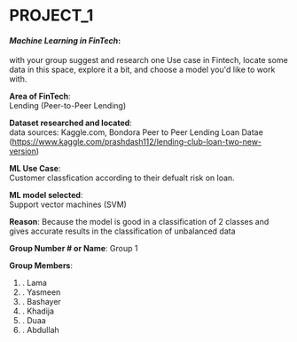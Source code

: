 # PROJECT_1

#### *Machine Learning in FinTech*:  
with your group suggest and research one Use case in Fintech, locate some data in this space, explore it a bit, and choose a model you'd like to work with.

**Area of FinTech**:  
Lending (Peer-to-Peer Lending)

**Dataset researched and located**:  
 data sources: Kaggle.com, Bondora Peer to Peer Lending Loan Datae
 (https://www.kaggle.com/prashdash112/lending-club-loan-two-new-version)

**ML Use Case**:  
Customer classfication according to their defualt risk on loan.

**ML model selected**:  
Support vector machines (SVM)

**Reason**: 
Because the model is good in a classification of 2 classes and gives accurate results in the classification of unbalanced data

**Group Number # or Name**: Group 1

**Group Members**: 
1. . Lama 
2. . Yasmeen
3. . Bashayer
4. . Khadija
5. . Duaa
6. . Abdullah
